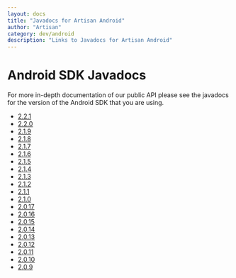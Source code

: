 ```yaml
---
layout: docs
title: "Javadocs for Artisan Android"
author: "Artisan"
category: dev/android
description: "Links to Javadocs for Artisan Android"
---
```


# Android SDK Javadocs

For more in-depth documentation of our public API please see the javadocs for the version of the Android SDK that you are using.

* <a target="_blank" href="/android/javadoc/2_2_1">2.2.1</a>
* <a target="_blank" href="/android/javadoc/2_2_0">2.2.0</a>
* <a target="_blank" href="/android/javadoc/2_1_9">2.1.9</a>
* <a target="_blank" href="/android/javadoc/2_1_8">2.1.8</a>
* <a target="_blank" href="/android/javadoc/2_1_7">2.1.7</a>
* <a target="_blank" href="/android/javadoc/2_1_6">2.1.6</a>
* <a target="_blank" href="/android/javadoc/2_1_5">2.1.5</a>
* <a target="_blank" href="/android/javadoc/2_1_4">2.1.4</a>
* <a target="_blank" href="/android/javadoc/2_1_3">2.1.3</a>
* <a target="_blank" href="/android/javadoc/2_1_2">2.1.2</a>
* <a target="_blank" href="/android/javadoc/2_1_1">2.1.1</a>
* <a target="_blank" href="/android/javadoc/2_1_0">2.1.0</a>
* <a target="_blank" href="/android/javadoc/2_0_17">2.0.17</a>
* <a target="_blank" href="/android/javadoc/2_0_16">2.0.16</a>
* <a target="_blank" href="/android/javadoc/2_0_15">2.0.15</a>
* <a target="_blank" href="/android/javadoc/2_0_14">2.0.14</a>
* <a target="_blank" href="/android/javadoc/2_0_13">2.0.13</a>
* <a target="_blank" href="/android/javadoc/2_0_12">2.0.12</a>
* <a target="_blank" href="/android/javadoc/2_0_11">2.0.11</a>
* <a target="_blank" href="/android/javadoc/2_0_10">2.0.10</a>
* <a target="_blank" href="/android/javadoc/2_0_9">2.0.9</a>
